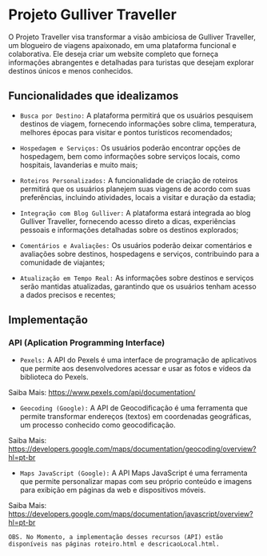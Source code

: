 # Projeto Gulliver Traveller

O Projeto Traveller visa transformar a visão ambiciosa de Gulliver Traveller, um blogueiro de viagens apaixonado, em uma plataforma funcional e colaborativa. Ele deseja criar um website completo que forneça informações abrangentes e detalhadas para turistas que desejam explorar destinos únicos e menos conhecidos.


## Funcionalidades que idealizamos

- `Busca por Destino:` A plataforma permitirá que os usuários pesquisem destinos de viagem, fornecendo informações sobre clima, temperatura, melhores épocas para visitar e pontos turísticos recomendados;

- `Hospedagem e Serviços:` Os usuários poderão encontrar opções de hospedagem, bem como informações sobre serviços locais, como hospitais, lavanderias e muito mais;

- `Roteiros Personalizados:` A funcionalidade de criação de roteiros permitirá que os usuários planejem suas viagens de acordo com suas preferências, incluindo atividades, locais a visitar e duração da estadia;

- `Integração com Blog Gulliver:` A plataforma estará integrada ao blog Gulliver Traveller, fornecendo acesso direto a dicas, experiências pessoais e informações detalhadas sobre os destinos explorados;

- `Comentários e Avaliações:` Os usuários poderão deixar comentários e avaliações sobre destinos, hospedagens e serviços, contribuindo para a comunidade de viajantes;

- `Atualização em Tempo Real:` As informações sobre destinos e serviços serão mantidas atualizadas, garantindo que os usuários tenham acesso a dados precisos e recentes;


## Implementação

### API (Aplication Programming Interface)

- `Pexels:` A API do Pexels é uma interface de programação de aplicativos que permite aos desenvolvedores acessar e usar as fotos e vídeos da biblioteca do Pexels.

Saiba Mais: https://www.pexels.com/api/documentation/


- `Geocoding (Google):` A API de Geocodificação é uma ferramenta que permite transformar endereços (textos) em coordenadas geográficas, um processo conhecido como geocodificação.

Saiba Mais: https://developers.google.com/maps/documentation/geocoding/overview?hl=pt-br


- `Maps JavaScript (Google):` A API Maps JavaScript é uma ferramenta que permite personalizar mapas com seu próprio conteúdo e imagens para exibição em páginas da web e dispositivos móveis.

Saiba Mais: https://developers.google.com/maps/documentation/javascript/overview?hl=pt-br


`OBS. No Momento, a implementação desses recursos (API) estão disponíveis nas páginas roteiro.html e descricaoLocal.html.`

